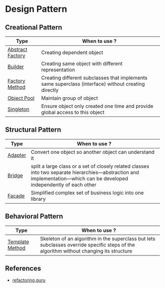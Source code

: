 # Design Pattern

## Creational Pattern

| Type | When to use ? |
| ---- | ------------- |
| [Abstract Factory](abstract-factory/abstract-factory.go) |  Creating dependent object |
| [Builder](builder/builder.go) | Creating same object with different representation |
| [Factory Method](factory-method/factory.go) | Creating different subclasses that implements same superclass (interface) without creating directly |
| [Object Pool](object-pool/object-pool) | Maintain group of object |
| [Singleton](singleton/singleton.go) | Ensure object only created one time and provide global access to this object |

## Structural Pattern
| Type | When to use ? |
| ---- | ------------- |
| [Adapter](adapter/adapter.go) | Convert one object so another object can understand it |
| [Bridge](bridge/bridge.go) | split a large class or a set of closely related classes into two separate hierarchies—abstraction and implementation—which can be developed independently of each other |
| [Facade](facade/facade.go) | Simplified complex set of business logic into one library |

## Behavioral Pattern
| Type | When to use ? |
| ---- | ------------- |
| [Template Method](template-method/template.go) |  Skeleton of an algorithm in the superclass but lets subclasses override specific steps of the algorithm without changing its structure |


## References
- [refactoring.guru](https://refactoring.guru/design-patterns)
